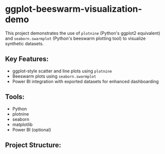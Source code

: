 # ggplot-beeswarm-visualization-demo

This project demonstrates the use of `plotnine` (Python's ggplot2 equivalent) and `seaborn.swarmplot` (Python's beeswarm plotting tool) to visualize synthetic datasets.

## Key Features:
- ggplot-style scatter and line plots using `plotnine`
- Beeswarm plots using `seaborn.swarmplot`
- Power BI integration with exported datasets for enhanced dashboarding

## Tools:
- Python
- plotnine
- seaborn
- matplotlib
- Power BI (optional)

## Project Structure:
